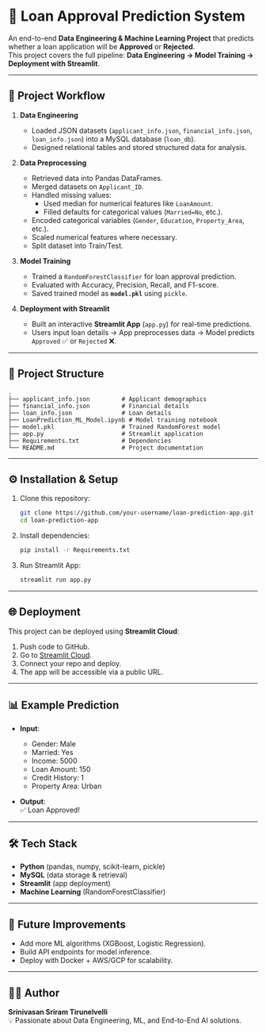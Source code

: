 # 🏦 Loan Approval Prediction System

An end-to-end **Data Engineering & Machine Learning Project** that predicts whether a loan application will be **Approved** or **Rejected**.  
This project covers the full pipeline: **Data Engineering → Model Training → Deployment with Streamlit**.

---

## 🚀 Project Workflow

1. **Data Engineering**
   - Loaded JSON datasets (`applicant_info.json`, `financial_info.json`, `loan_info.json`) into a MySQL database (`loan_db`).
   - Designed relational tables and stored structured data for analysis.

2. **Data Preprocessing**
   - Retrieved data into Pandas DataFrames.
   - Merged datasets on `Applicant_ID`.
   - Handled missing values:
     - Used median for numerical features like `LoanAmount`.
     - Filled defaults for categorical values (`Married=No`, etc.).
   - Encoded categorical variables (`Gender`, `Education`, `Property_Area`, etc.).
   - Scaled numerical features where necessary.
   - Split dataset into Train/Test.

3. **Model Training**
   - Trained a `RandomForestClassifier` for loan approval prediction.
   - Evaluated with Accuracy, Precision, Recall, and F1-score.
   - Saved trained model as **`model.pkl`** using `pickle`.

4. **Deployment with Streamlit**
   - Built an interactive **Streamlit App** (`app.py`) for real-time predictions.
   - Users input loan details → App preprocesses data → Model predicts `Approved` ✅ or `Rejected` ❌.

---

## 📂 Project Structure

```
.
├── applicant_info.json         # Applicant demographics
├── financial_info.json         # Financial details
├── loan_info.json              # Loan details
├── LoanPrediction_ML_Model.ipynb # Model training notebook
├── model.pkl                   # Trained RandomForest model
├── app.py                      # Streamlit application
├── Requirements.txt            # Dependencies
└── README.md                   # Project documentation
```

---

## ⚙️ Installation & Setup

1. Clone this repository:
   ```bash
   git clone https://github.com/your-username/loan-prediction-app.git
   cd loan-prediction-app
   ```

2. Install dependencies:
   ```bash
   pip install -r Requirements.txt
   ```

3. Run Streamlit App:
   ```bash
   streamlit run app.py
   ```

---

## 🌐 Deployment

This project can be deployed using **Streamlit Cloud**:
1. Push code to GitHub.
2. Go to [Streamlit Cloud](https://streamlit.io/cloud).
3. Connect your repo and deploy.
4. The app will be accessible via a public URL.

---

## 📊 Example Prediction

- **Input**:  
  - Gender: Male  
  - Married: Yes  
  - Income: 5000  
  - Loan Amount: 150  
  - Credit History: 1  
  - Property Area: Urban  

- **Output**:  
  ✅ Loan Approved!

---

## 🛠️ Tech Stack

- **Python** (pandas, numpy, scikit-learn, pickle)
- **MySQL** (data storage & retrieval)
- **Streamlit** (app deployment)
- **Machine Learning** (RandomForestClassifier)

---

## 📌 Future Improvements
- Add more ML algorithms (XGBoost, Logistic Regression).
- Build API endpoints for model inference.
- Deploy with Docker + AWS/GCP for scalability.

---

## 👨‍💻 Author
**Srinivasan Sriram Tirunelvelli**  
💡 Passionate about Data Engineering, ML, and End-to-End AI solutions.
